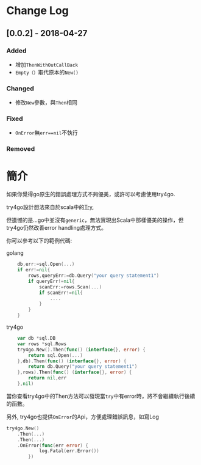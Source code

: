 # Change Log

## [0.0.2] - 2018-04-27
### Added
- 增加```ThenWithOutCallBack```
- ```Empty（）```取代原本的```New()```

### Changed
- 修改```New```參數，與```Then```相同
### Fixed
- ```OnError```無```err==nil```不執行

### Removed


# 簡介
如果你覺得go原生的錯誤處理方式不夠優美，或許可以考慮使用try4go.

try4go設計想法來自於scala中的[Try](https://www.scala-lang.org/api/2.12.4/scala/util/Try.html), 

但遺憾的是...go中並沒有```generic```，無法實現出Scala中那樣優美的操作，但try4go仍然改善error handling處理方式。

你可以參考以下的範例代碼:

golang
```go
    db,err:=sql.Open(...)
    if err!=nil{
        rows,queryErr:=db.Query("your query statement1")
        if queryErr!=nil{
            scanErr:=rows.Scan(...)
            if scanErr!=nil{
                ....
            }
        }
    }
```

try4go
```go
    var db *sql.DB
    var rows *sql.Rows
    try4go.New().Then(func() (interface{}, error) {
		return sql.Open(...)
	},db).Then(func() (interface{}, error) {
		return db.Query("your query statement1")
	},rows).Then(func() (interface{}, error) {
		return nil,err
	},nil)
```

當你查看try4go中的Then方法可以發現當```try```中有error時，將不會繼續執行後續的函數。

另外, try4go也提供```OnError```的Api，方便處理錯誤訊息，如寫Log
```go
try4go.New()
    .Then(...)
    .Then(...)
    .OnError(func(err error) {
    		log.Fatal(err.Error())
    	})
```

